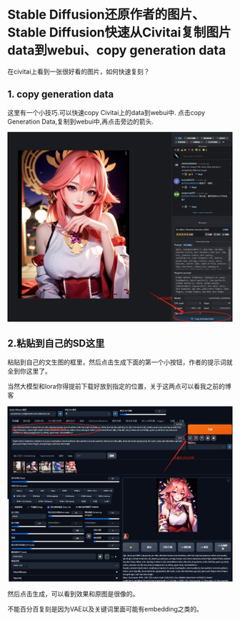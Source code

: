 # Stable Diffusion还原作者的图片、Stable Diffusion快速从Civitai复制图片data到webui、copy generation data

在civitai上看到一张很好看的图片，如何快速复刻？

## 1. copy generation data 

这里有一个小技巧.可以快速copy Civitai上的data到webui中.
点击copy Generation Data,复制到webui中,再点击旁边的箭头.

![image-20230428202915137](images/2.复刻别人的图片.assets/image-20230428202915137.png)

## 2.粘贴到自己的SD这里

粘贴到自己的文生图的框里，然后点击生成下面的第一个小按钮，作者的提示词就全到你这里了。

当然大模型和lora你得提前下载好放到指定的位置，关于这两点可以看我之前的博客

![image-20230428203202559](images/2.复刻别人的图片.assets/image-20230428203202559.png)

然后点击生成，可以看到效果和原图是很像的。

不能百分百复刻是因为VAE以及关键词里面可能有embedding之类的。